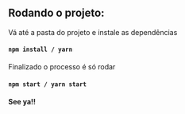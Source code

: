 ## Rodando o projeto:


Vá até a pasta do projeto e instale as dependências


#### `npm install / yarn`


Finalizado o processo é só rodar

  
#### `npm start / yarn start`

#### See ya!!